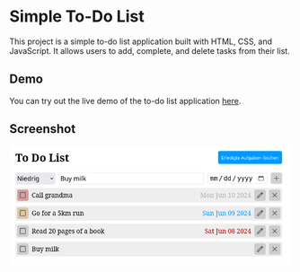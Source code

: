# Simple To-Do List

This project is a simple to-do list application built with HTML, CSS, and JavaScript. It allows users to add, complete, and delete tasks from their list.

## Demo

You can try out the live demo of the to-do list application [here](https://eugengul.github.io/todolist/).

## Screenshot

![Screenshot](./screenshots/main.png)
